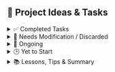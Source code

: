 ## 🧠 Project Ideas & Tasks

<details>
<summary>✅ Completed Tasks</summary>

- [x] TASK 6: warning for deadline nearings
- [x] TASK 12: alright now, can you add a  button next to each of the accepted products, which says "make payment" along with an input text box. this text box should accept any amount thats equal to or lesser than the total price of the quantity of the same product bought. and on clicking on "make payment" it should ask the company to re-enter the password. if it is same, then it should make the transaction and keep track of how much is paid and how much needs to be paid next, and change the status from unpaid to partially paid and if at all the entire amount is paid then change it to paid.
- [x] TASK 17: check different ways for displaying the products, requests - catalogue? idk some scrolling animation - edit: carousel not catalogue lmao
- [x] TASK 23: add reviews for products and vendors and companies - should be able to visit a particular vendor's/company's "profile"
- [x] TASK 25: so yes, images have been added (vendor side only, yet to implement company side). now comes creating new pages for viewing products, companies, vendors - individually.
- [x] TASK 28: check screenshot, there is an issue in showing the flipped side of the product card, the image shows up too, like a glitch in the matrix
- [x] TASK 29: the glitch is resolved, product cards are way smoother and better now
- [x] TASK 30: let's focus on other things - like the product card alternatives - look into where those stylish designs can be applied and the idea of each company/vendor/product having their own pages - all linked to each other - then after that comes star rating and reviews
- [x] TASK 31: remove redundacy from ProductManagement.module.css - and then merge with index4.css
- [x] TASK 32: this is done, i am now working on getting the ProductList.tsx to match the ProductManagement.tsx - regarding the display of the products in the grid - the hover card idea
- [x] TASK 33: note to self: add a buffer/loading thing whilst the new image/new product is being added to database.
- [x] TASK 34: upload ProductManagement, ProductList - new components and index5 onto git - done.
- [x] TASK 35: we shall add the loading/buffer thingy now.
- [x] TASK 36: after this should be getting each product their own page. every vendor. every company - when they visit own profile - edit option.
- [x] TASK 38: check if company side hover cards look okay? or maybe the grid size or the size of each hover card - hmmm
- [x] TASK 39: also, in the "uploading and creating..." - make that also change into "uploading and updating" or "uploading and creating" based on whether the new image is for updation or for creation.
- [x] TASK 42: done with buffer, going to create separate pages for products and vendor/company profiles i guess.
- [x] TASK 44: created the productdisplay page hoorayyy, it works - i gotta style it and stuff - later on. now, user display page??
- [x] TASK 45: niceeeee, vendor page display is done on companyside - next is company page display on vendorside
- [x] TASK 46: gotta modify so many codes on git tom morning - SO MCUH TO STYLE TOO - and make the products/users table contain more details.
- [x] TASK 47: reviews, star ratingssss. WOWWW company page display from vendors is done toooo! now only:
- [x] TASK 49: make sure only logged in users can see other's profiles
- [x] TASK 50: edit profile option
- [x] TASK 52: reviews/star ratings
- [x] TASK 53: add that akon song that lucassfit used + that new thing/profile on consumerism
- [x] TASK 54: done with point 49. logged users (used authMiddleware.ts to implement protected routes)
- [x] TASK 55: now, profile edit option if its the same user
- [x] TASK 58: edit profile takes you to a diff page yes but now, i need a editprofile page - right?
- [x] TASK 59: YAYYY done with new profile page, new editprofile page - for all users. it shows any profile only if the person is logged into their account - and editprofile shows up only while displaying that user's details who is logged in currently
- [x] TASK 60: added a "go to dashboard" button to go back from the userdisplay page to the dashboard page.
- [x] TASK 61: "save changes" on editprofile will take user right back to userdisplay page.
- [x] TASK 63: so, done with point 3. Edit profile option
- [x] TASK 64: although all these changes have no ui-ux css styling right now, have to work on that. will do that before creating products page now.
- [x] TASK 66: INLINE PRODUCT CARD - EDIT DETAILS IS CRAZYYYY - IMPLEMENT IT FOR PRODUCT IMAGE ALSO, then you can remove the whole top part of the vendor dashboard - Create product can be the last productcard out of all the rest. last mai empty template for product creation.
- [x] TASK 67: done implementing for product image. i need to make the last part of the product cards gridlist into the create product option
- [x] TASK 68: yes, done with implementing the create product as the last product hover card in the gridlist. yayyy
- [x] TASK 69: the onclick field edit option - THIS REMAINS
- [x] TASK 70: user profile and product styles - for editing and viewing both
- [x] TASK 71: product page - reviews and star rating - YET TO ADD NEW FIELDS into schema
- [x] TASK 72: sort index.css out and merge the three module.css files - UHH LATER
- [x] TASK 73: OH THE MANUAL DEADLINE HAS NO CSS OR UIUX STUFF
- [x] TASK 74: onfield click edit option
- [x] TASK 75: manual deadline
- [x] TASK 78: modules done for the simpler, single use classnames - productrequests, paymentrequests, productmanagement, productlist - these are all put in one big remaining.css for further sorting on some other day i guess
- [x] TASK 79: there is an issue with who can see the product details - the reviews, comments - make it all public for logged in users.
- [x] TASK 80: modified multiple react_css into react_mui
- [x] TASK 82: onfield click edit option - not done yet
- [x] TASK 85: okay, the product display page looks too bad right now. ask it to maintain the theme, interactiveness, and colour and styling of the userdisplay and editprofile tsx files.
- [x] TASK 86: gotta MUI-fy the dashboard page too
- [x] TASK 88: gotta match the details/delete button for all the products with the green, purple thingy.
- [x] TASK 89: add go back to dashboard button after visiting the product page
- [x] TASK 90: inline editing UI is just too good now (except for image editing - will get back to this) - GOT BACK TO THIS FINALLY DONE.
- [x] TASK 91: double expandable hover cards are now multi-level expandable (depends on what fields of the product details you are editing)
- [x] TASK 92: auto-saving of product details when mouse leaves/stops hovering over the product card
- [x] TASK 93: MUI-fied CSS obviously
- [x] TASK 94: a lot of other small bugs, debugs wtv
- [x] TASK 98: issues with the calendar (on non-net30 payments)
- [x] TASK 100: update image - better the ui
- [x] TASK 102: find out why the code is still looking for deleted products' ids - check backend product deletion logic?
- [x] TASK 103: add back to dashboard button on the productdetails page - add link to visit vendor profile from product details page
- [x] TASK 106: organise all the word docs into Incessantly.docx
- [x] TASK 108: on minimised screen, the price overflows out of the box - but name and desc dont.
- [x] TASK 109: on user details page - add a mailto link
- [x] TASK 110: user account deletion logic (cascaded) - lol, cru of user was there, no d until now eh4
- [x] TASK 111: move the star rating to under the product image
- [x] TASK 112: properly implement global redux for login - it uses a mix of tokens and cookies - double toast errors display
- [x] TASK 115: change what the "go back" button does, depending on which page was visited before it
- [x] TASK 117: reminder to modify the product display page such that the whitespace under the product image gets filled with something else...
- [x] TASK 118: clear password on wrong entry of password while trying to make payment, just like how it gets cleared on successful payment
make payment button does not have the glassmorphism
on vendor side - if payment has been cleared, remove amount due and deadlines
- [x] TASK 121: new idea, let deadline be, remove time left - on both, vendor and company side
- [x] TASK 123: collapsable "accepted"/"declined"/"pending" - which have a "number" of notification next to it - ideating how many "new" stuff are there in that category
- [x] TASK 128: WARNING TO SELF: time mismatch of the duration before the deadline at which the payment was cleared - difference in vendor, company side
- [x] TASK 129: rating button and review styles are very simple and are not user interactive - even for the vendor side (when he/she gives) and in general while viewing product details
- [x] TASK 131: profile photo for all users.
- [x] TASK 133: reconsider the "back to dashboard" -> "back to profile" -> edit profile - change the routing !!
- [x] TASK 136: translatex, translatey - make it go around the boxes - complete a round around the box and stay as a border - on hover.
- [x] TASK 139: remove compile errors from connectinglines.tsx
- [x] TASK 140: profile photo
- [x] TASK 142: password change option
- [x] TASK 143: infinite loop routing issue (dahsboard->profile->editprofile)
- [x] TASK 149: better the review giving UI
- [x] TASK 150: appearance of product/payment requests - annoying-slide-aall-the-way-to-the-bottom
- [x] TASK 161: implementing profile photo patch now: wait, let me think about where all this change will ripple into...
- [x] TASK 162: dashboard (profile button can be replaced with profile photo, same functionality onclick).
- [x] TASK 169: add styles to editprofile page
- [x] TASK 170: want dashboard to load with new username and deets after "save changes" from editprofile.
- [x] TASK 172: infinite loop - stacking pages - navigate -1
- [x] TASK 173: cant access the editprofile of another user directly, but if you copy paste url, it isnt protected. it lets any logged in user edit it.
- [x] TASK 176: CONNECTINGLINES.TSX - MAKE IT ERROR FREE.
- [x] TASK 177: combine paymentRequestsStyles-fromremainingcss.css along with PaymentRequests.tsx - and then resplit the styles. - understand what the buttonprops issue actually is. - COMBINATION DONE, RE-SPLITTING IS LEFT NOW.
- [x] TASK 180: first make the way all the requests come - side by side not one below the other - then do this.
- [x] TASK 183: stylise the tab interface for paymentrequests and implement the same for productrequests
- [x] TASK 187: if requests of a particular type are empty - display a message saying that
- [x] TASK 190: unify the tab styling for payment and product requests pages - same import same styles.ts
- [x] TASK 193: small task: the order of appearance - accepted, pending, declined - is not the same for vendor - user - check if there should be different preferred orders for each or unify both?

</details>

<details>
<summary>🔧 Needs Modification / Discarded</summary>

- [ ] TASK 8: implement EEFM present worth, future worth, emi, interest schemes - give option for company to pay lesser amount now, or eventually pay larger amount over period of time - stuff like that - varied partial payments (NOTE: NET30 and pay earlier than 30 are the most sensible ones to implement for MSMEs, that too in india. look into these options though)  
- [ ] TASK 27: new flow for vendor's side. no longer are there two parts (product management and vendor requests). there is just product management (renamed to products) - where every product will have another "expandable" which upon expanding, expands into the list of companies that had requested for it, the current status of that request
- [ ] TASK 56: and then add more fields in product/user table/schema (like reviews and stars)
- [ ] TASK 122: vendor side could also show the star rating for each of the product requests

</details>

<details>
<summary>🚧 Ongoing</summary>

- [ ] TASK 3: overall UI
- [ ] TASK 9: giving discounts and star ratings/credits for companies/vendors for keeping integrity.
- [ ] TASK 13: IMPROVE THE UI UX ADD A LOT OF USER HELPFUL INTERACTIVE STUFF
- [ ] TASK 18: check if background can be made better - colour grading and scheming
- [ ] TASK 22: add images for the products - add more details for each product
- [ ] TASK 48: styling of UserDisplay.tsx ProductDisplay.tsx
- [ ] TASK 57: and then style the frontend
- [ ] TASK 62: NOW whats left is productdisplay page and then ratings for products, and then eventually companies and vendors.
- [ ] TASK 76: vendor link in company dashboard
- [ ] TASK 83: vendor link in company dashboard - not done yet
- [ ] TASK 95: YET TO Implement: features from ExpandProductCard onto AddProductCard - THIS
- [ ] TASK 96: NOTE TO SELF: read this readme file - find out what are the old/new to-do's - make a new list under this and start working one by one.
- [ ] TASK 97: a lot of dev happened on vendor side, nothing much on company side - FUNNILY, the gap in the prod-desc box still does exist? lol
- [ ] TASK 99: add new product card - edit features - expansion level bug + lack of features that updateproductcard has
- [ ] TASK 101: cut stuff from reminaing.css that have no usage in any tsx file - ONGOING
- [ ] TASK 104: unify the mui styles thoughout the whole website - pick a colour theme and go by it, the buttons, the effects - YET TO DO
- [ ] TASK 107: switch to redux, reduxtoolkit instead of local state management - ONGOINGGG
- [ ] TASK 125: again, these are all on vendor side - so, company side??
- [ ] TASK 127: add a view password option while login/signup, reenter password while signing up, edit password in the edit profile page (enter twice) - PARTLY DONE - editprofile page, not on the login-signup form.
- [ ] TASK 134: REUSE COMPONENTS!!!!!! - STYLED BUTTONS, BOXES ETC - EZ PZ UNIFORMITY
- [ ] TASK 137: component breaking down + reusability + better mui + module.css + unify the colour theming throughout the app
HMMM OKAY, IT LOOKS FINE NOW 138. the dashboard onload curves - dont randomise maybe?
- [ ] TASK 163: then displayuser and edit profile pages. and while showing product requests, payment requests.
- [ ] TASK 171: user display and editprofile must match styles, shape, structure - and editprofile's pfp+pw patch stands out (colours, effects)
- [ ] TASK 178: convert paymentRequestsStyles.ts into the other type of exporting? why is that not working??
- [ ] TASK 179: animate the underline of accepted requests/declined/pending - STARTED DOING THIS, A LOT OF SCOPE FOR ANIMATED IMPROV
- [ ] TASK 188: black button tab interface looks ugly highkey - modify it later.
- [ ] TASK 194: create a new type of readme.md file - sort the priorities of the tasks, list the tasks currently being worked on, the tasks completed, and the ones that are pending need to have priorities.

</details>

<details>
<summary>🕒 Yet to Start</summary>

- [ ] TASK 1: sort and filter the accepted product requests
- [ ] TASK 2: sort and filter the type of requests (based on products)
- [ ] TASK 4: payment gateway integration
- [ ] TASK 5: soonest payment first
- [ ] TASK 7: overdue payments
- [ ] TASK 10: switch to mongodb atlas? check if i should be having all the database stuff in compass ka localhost 120710 something or if it is better to have it connected to that VendorManagement thing that i created (maybe create a new one)
- [ ] TASK 11: i think, we can have individual payment requests ke liye ek ek button and then at the bottom of the page, we can have "all displayed payment requests" ko clear karne ke liye ek button and we can use filters and sort and stuff to change whats displayed on the page so we can kinda group the payments and pay in bulk.
- [ ] TASK 14: features like sort, and search/filter by vendor/company
- [ ] TASK 15: autoscroll to high priority payments, set priorities to payments (defaulting to the deadlines), but editable
- [ ] TASK 19: filter/search options
- [ ] TASK 20: company and vendor - total profits/total due/total income/total paid
- [ ] TASK 21: credit rating scores for companies and vendors
- [ ] TASK 26: can add more metadata about all the products -
- [ ] TASK 40: https://www.theparisreview.org/blog/2019/07/16/the-crane-wife/
- [ ] TASK 41: https://press.uchicago.edu/ucp/books/book/chicago/A/bo209942751.html
- [ ] TASK 51: add more fields in product and user schemas
- [ ] TASK 65: gotta add more fields in user schema too.
- [ ] TASK 105: poem on cycle
- [ ] TASK 113: global home button
- [ ] TASK 114: MUI-fy the datepickermodal.module.css
- [ ] TASK 116: add more fields in the product and user tables - phone number, address for the user table; product table can include additional images
- [ ] TASK 124: notifications of payment requests, payments, product requests, new products, product deletion. NOTIFICATIONS WILL BE A HUGE UPGRADE
- [ ] TASK 126: what happens if deadline passes by?!
- [ ] TASK 130: filter products available by company, or when visiting vendor profile - show list of products
- [ ] TASK 132: consider cropping in 1:1 ratio not the landscape 2:3 - on main pages and the product page - should do. a crop feature while uploading, that shows them how itll be cropped and shown in square/circle
- [ ] TASK 135: user profile picture + eye icon->open image in new tab->DONT EXPOSE CLOUDINARY LINK + resize the images in hover product cards - WILL DO.
- [ ] TASK 141: multiple image products
- [ ] TASK 144: notifications
- [ ] TASK 145: home page button
- [ ] TASK 146: dont disclose cloudinary link
- [ ] TASK 147: image on display -> cropped/resized?
- [ ] TASK 148: filter products by vendors - like reviews can be filtered by companies
- [ ] TASK 151: payment? crypto? blockchain?
- [ ] TASK 152: delayed payments -> charges/fees/penalties -> deadline extension option when deadline nears (change from 24h to 48h)
- [ ] TASK 153: same product -> lend-borrow/buy-sell -> not just buy-sell
- [ ] TASK 154: addproductcard ui from updateproductcard's
- [ ] TASK 155: clear blank/whitespaces -> add designs -> compactify
- [ ] TASK 156: chatbox option -> very similar to notifications
- [ ] TASK 157: complexify the user/product tables
- [ ] TASK 158: minimumprice limit in input/edit field of price
- [ ] TASK 159: make reviews as a drop down or something - let it optionally occupy space
- [ ] TASK 160: instead of having separate edit profile page - allow editing inline - just like product mgmt
- [ ] TASK 164: BTW NONE of the payment requests - company side - show images of all the products.
- [ ] TASK 165: the pfp is optional - so the display should be the default empty profile image or whatever they pick (dont have to ask while signup)
- [ ] TASK 166: another idea as im implementing the pfp feature - a page to scroll thru all vendors and all companies - and then view their products.
- [ ] TASK 167: right now, its a products page - but we can have vendors page too. vendors page with filtering products vs products page with filtering vendors. filtering prices. filtering avg star ratings.
- [ ] TASK 168: delete old images - from cloudinary - after image updation.
- [ ] TASK 174: add product card vs edit product card
- [ ] TASK 175: break productmanagement into MORE COMPONENTS MAN its 1700 lines or something
- [ ] TASK 181: add loading screens instead of directly rendering some components by default
- [ ] TASK 182: add skeletons instead of loading screens
- [ ] TASK 184: tab interface the two parts of the dashboard too i guess.
- [ ] TASK 185: prompt user to add pfp if does nto exist
- [ ] TASK 186: make the underlines of the titles come auto animated after clicking on those tabs
- [ ] TASK 189: images of requested products not shown on company side - can compactify whole individual request card
- [ ] TASK 191: sort the requests by earliest deadline first, or by companies/vendors - give user the option of filtering.
- [ ] TASK 192: please work on 189 - compactification, rearrangement, expansion, etc now - PLEASE DO THIS
- [ ] TASK 195: an option to view the paid/cleared payment requests separately - tab interface again? inside of the accepted? OH OR MAYBE FILTER YES YES FILTER.
- [ ] TASK 196: prompt user to complete profile setup?

</details>

<details>
<summary>📚 Lessons, Tips & Summary</summary>

- TASK 16: make sure any feature implemented on company side, also gets implemented on vendor side
- TASK 24: so i think it boils down to - adding more fields in the product schema - and enabling the viewing of vendor/company profiles – separate viewing of each product’s image(s) and rating/ reviews
- TASK 37: note to self: it is sometimes better to roll back into a previous version of your code, with lesser number of ideas having found implementation. But you know it’s a version that works. While developing, it is so crucial to have older versions of your code, and knowing when it is too late/too deep in a debug issue that started “after” you modified a safe version of your code and to roll back into this safer version and start over again. start afresh. Maybe re view your ideas that you wanted to implement, maybe its not that deep, maybe implement the same idea in a different way. But re start.
- TASK 43: its hard to decide if i have to create the separate products page first or the user details first create a universal users page, where only people who have logged in can see the other persons profile. sth like Instagram and then when you view your own profile, you'll have the edit profile option. maybe i should create the individual products' page first but where do the users click on to land there? should i end up modifying the current product expand/hover card style?
- TASK 77: index.css + 3 module.css files - note to self, the css files are getting too messy, i think module files are the way to go - that would reduce complexity but the number of css files would growwww;
- TASK 81: learnt about react+mui dependency issues
- TASK 84: also, gotta make some real app like tariq said - not some to do - also learn more on reducer, react, redux, states, refreshing, mgmt all that
- TASK 87: HMM, or MUI-fy the sub contents of the dashboard page, let'see - the dark theme is getting to me. lighter is kinda better

</details>